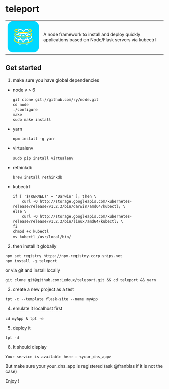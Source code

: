 # teleport

<table>
  <td>
    <img src="icon.png" alt="icon" title="made by @cecilesnips"/>
  </td>
  <td>
    A node framework to install and deploy quickly applications based on Node/Flask servers via kubectrl
  </td>
</table>

## Get started

1. make sure you have global dependencies

  - node v > 6
    ```
    git clone git://github.com/ry/node.git
    cd node
    ./configure
    make
    sudo make install
    ```

  - yarn
    ```
    npm install -g yarn
    ```

  - virtualenv
    ```
    sudo pip install virtualenv
    ```

  - rethinkdb
    ```
    brew install rethinkdb
    ```

  - kubectrl
    ```
    if [ '$(KERNEL)' = 'Darwin' ]; then \
  		curl -O http://storage.googleapis.com/kubernetes-release/release/v1.2.3/bin/darwin/amd64/kubectl; \
  	else \
  		curl -O http://storage.googleapis.com/kubernetes-release/release/v1.2.3/bin/linux/amd64/kubectl; \
  	fi
  	chmod +x kubectl
  	mv kubectl /usr/local/bin/
    ```

2. then install it globally
  ```
  npm set registry https://npm-registry.corp.snips.net
  npm install -g teleport
  ```

  or via git and install locally

  ```
  git clone git@github.com:Ledoux/teleport.git && cd teleport && yarn
  ```

3. create a new project as a test
  ```
  tpt -c --template flask-site --name myApp
  ```

4. emulate it localhost first
  ```
  cd myApp & tpt -e
  ```

5. deploy it
  ```
  tpt -d
  ```

6. It should display
  ```
  Your service is available here : <your_dns_app>
  ```
  But make sure your your_dns_app is registered (ask @franblas if it is not the case)

Enjoy !
